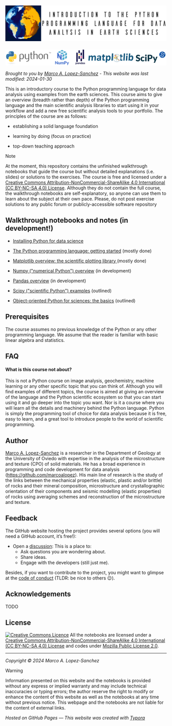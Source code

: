 # ![header](img/header.webp)

![logos](img/logos.png)

_Brought to you by [Marco A. Lopez-Sanchez](https://marcoalopez.github.io/) - This website was last modified: 2024-01-30_

This is an introductory course to the Python programming language for data analysis using examples from the earth sciences. This course aims to give an overview (breadth rather than depth) of the Python programming language and the main scientific analysis libraries to start using it in your workflow and add a new free scientific analysis tools to your portfolio. The principles of the course are as follows:

- establishing a solid language foundation 

- learning by doing (focus on practice)

- top-down teaching approach

  
> [!NOTE]
> At the moment, this repository contains the unfinished walkthrough notebooks that guide the course but without detailed explanations (i.e. slides) or solutions to the exercises. The course is free and licensed under a [Creative Commons Attribution-NonCommercial-ShareAlike 4.0 International (CC BY-NC-SA 4.0) License](http://creativecommons.org/licenses/by-nc-sa/4.0/). Although they do not contain the full course, the walkthrough notebooks are self-explanatory, so anyone can use them to learn about the subject at their own pace. Please, do not post exercise solutions to any public forum or publicly-accessible software repository



## Walkthrough notebooks and notes (in development!)

- [Installing Python for data science](https://github.com/marcoalopez/Python_course/blob/main/notebooks/installing_Python.md)

- [The Python programming language: getting started](https://github.com/marcoalopez/Python_course/blob/main/notebooks/Python_walkthrough.ipynb) (mostly done)
- [Matplotlib overview: the scientific plotting library ](https://github.com/marcoalopez/Python_course/blob/main/notebooks/Matplotlib_walkthrough.ipynb) (mostly done)
- [Numpy ("numerical Python") overview](https://github.com/marcoalopez/Python_course/blob/main/notebooks/Numpy_walkthrough.ipynb) (in development)
- [Pandas overview](https://github.com/marcoalopez/Python_course/blob/main/notebooks/Pandas_walkthrough.ipynb) (in development)
- [Scipy ("scientific Python") examples](https://github.com/marcoalopez/Python_course/blob/main/notebooks/Scipy.ipynb) (outlined)
- [Object-oriented Python for sciences: the basics](https://github.com/marcoalopez/Python_course/blob/main/notebooks/OOP4science_walkthrough.ipynb) (outlined)



## Prerequisites

The course assumes no previous knowledge of the Python or any other programming language. We assume that the reader is familiar with basic linear algebra and statistics.



## FAQ

#### What is this course not about?

This is not a Python course on image analysis, geochemistry, machine learning or any other specific topic that you can think of. Although you will find examples of different topics, the course is aimed at giving an overview of the language and the Python scientific ecosystem so that you can start using it and go deeper into the topic you want. Nor is it a course where you will learn all the details and machinery behind the Python language. Python is simply the programming tool of choice for data analysis because it is free, easy to learn, and a great tool to introduce people to the world of scientific programming.



## Author

[Marco A. Lopez-Sanchez](https://marcoalopez.github.io/) is a researcher in the Department of Geology at the University of Oviedo with expertise in the analysis of the microstructure and texture (CPO) of solid materials. He has a broad experience in programming and code development for data analysis (https://github.com/marcoalopez). His main line of research is the study of the links between the mechanical properties (elastic, plastic and/or brittle) of rocks and their mineral composition, microstructure and crystallographic orientation of their components and seismic modelling (elastic properties) of rocks using averaging schemes and reconstruction of the microstructure and texture.



## Feedback

The GitHub website hosting the project provides several options (you will need a GitHub account, it’s free!):

- Open a [discussion](https://github.com/marcoalopez/Python_course/discussions): This is a place to:
  - Ask questions you are wondering about.
  - Share ideas.
  - Engage with the developers (still just me).

Besides, if you want to contribute to the project, you might want to glimpse at the [code of conduct](https://github.com/marcoalopez/Python_course/blob/main/CODE_OF_CONDUCT.md) (TLDR: be nice to others 😉).  

## Acknowledgements

TODO



## License

[![Creative Commons Licence](https://i.creativecommons.org/l/by-nc-sa/4.0/88x31.png)](http://creativecommons.org/licenses/by-nc-sa/4.0/)
All the notebooks are licensed under a [Creative Commons Attribution-NonCommercial-ShareAlike 4.0 International (CC BY-NC-SA 4.0) License](http://creativecommons.org/licenses/by-nc-sa/4.0/) and codes under [Mozilla Public License 2.0](https://www.mozilla.org/en-US/MPL/2.0/).

---

*Copyright © 2024 Marco A. Lopez-Sanchez*  

> [!WARNING]
> Information presented on this website and the notebooks is provided without any express or implied warranty and may include technical inaccuracies or typing errors; the author reserve the right to modify or enhance the content of this website as well as the notebooks at any time without previous notice. This webpage and the notebooks are not liable for the content of external links.

*Hosted on GitHub Pages — This website was created with [Typora](https://typora.io/)*
